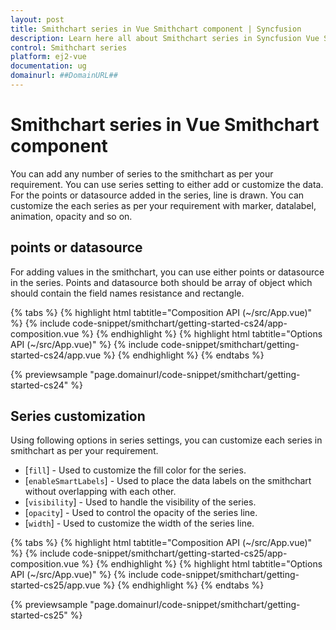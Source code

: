 ```yaml
---
layout: post
title: Smithchart series in Vue Smithchart component | Syncfusion
description: Learn here all about Smithchart series in Syncfusion Vue Smithchart component of Syncfusion Essential JS 2 and more.
control: Smithchart series 
platform: ej2-vue
documentation: ug
domainurl: ##DomainURL##
---
```


# Smithchart series in Vue Smithchart component

You can add any number of series to the smithchart as per your requirement. You can use series setting to either add or customize the data. For the points or datasource added in the series, line is drawn. You can customize the each series as per your requirement with marker, datalabel, animation, opacity and so on.

## points or datasource

For adding values in the smithchart, you can use either points or datasource in the series. Points and datasource both should be array of object which should contain the field names resistance and rectangle.

{% tabs %}
{% highlight html tabtitle="Composition API (~/src/App.vue)" %}
{% include code-snippet/smithchart/getting-started-cs24/app-composition.vue %}
{% endhighlight %}
{% highlight html tabtitle="Options API (~/src/App.vue)" %}
{% include code-snippet/smithchart/getting-started-cs24/app.vue %}
{% endhighlight %}
{% endtabs %}
        
{% previewsample "page.domainurl/code-snippet/smithchart/getting-started-cs24" %}

## Series customization

Using following options in series settings, you can customize each series in smithchart as per your  requirement.

* [`fill`] - Used to customize the fill color for the series.
* [`enableSmartLabels`] - Used to place the data labels on the smithchart without overlapping with each other.
* [`visibility`] - Used to handle the visibility of the series.
* [`opacity`] - Used to control the opacity of the series line.
* [`width`] - Used to customize the width of the series line.

{% tabs %}
{% highlight html tabtitle="Composition API (~/src/App.vue)" %}
{% include code-snippet/smithchart/getting-started-cs25/app-composition.vue %}
{% endhighlight %}
{% highlight html tabtitle="Options API (~/src/App.vue)" %}
{% include code-snippet/smithchart/getting-started-cs25/app.vue %}
{% endhighlight %}
{% endtabs %}
        
{% previewsample "page.domainurl/code-snippet/smithchart/getting-started-cs25" %}